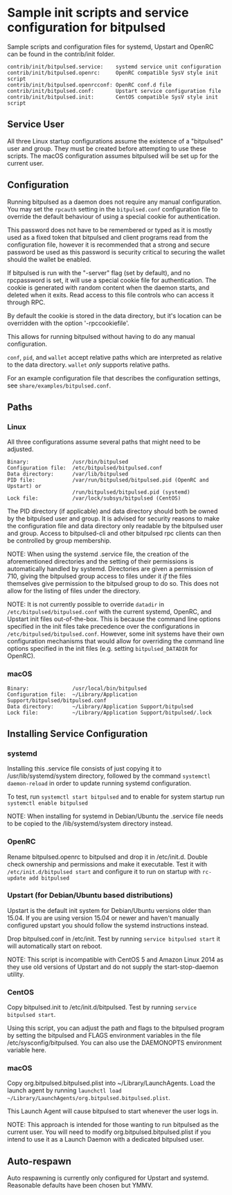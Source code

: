 Sample init scripts and service configuration for bitpulsed
==========================================================

Sample scripts and configuration files for systemd, Upstart and OpenRC
can be found in the contrib/init folder.

    contrib/init/bitpulsed.service:    systemd service unit configuration
    contrib/init/bitpulsed.openrc:     OpenRC compatible SysV style init script
    contrib/init/bitpulsed.openrcconf: OpenRC conf.d file
    contrib/init/bitpulsed.conf:       Upstart service configuration file
    contrib/init/bitpulsed.init:       CentOS compatible SysV style init script

Service User
---------------------------------

All three Linux startup configurations assume the existence of a "bitpulsed" user
and group.  They must be created before attempting to use these scripts.
The macOS configuration assumes bitpulsed will be set up for the current user.

Configuration
---------------------------------

Running bitpulsed as a daemon does not require any manual configuration. You may
set the `rpcauth` setting in the `bitpulsed.conf` configuration file to override
the default behaviour of using a special cookie for authentication.

This password does not have to be remembered or typed as it is mostly used
as a fixed token that bitpulsed and client programs read from the configuration
file, however it is recommended that a strong and secure password be used
as this password is security critical to securing the wallet should the
wallet be enabled.

If bitpulsed is run with the "-server" flag (set by default), and no rpcpassword is set,
it will use a special cookie file for authentication. The cookie is generated with random
content when the daemon starts, and deleted when it exits. Read access to this file
controls who can access it through RPC.

By default the cookie is stored in the data directory, but it's location can be overridden
with the option '-rpccookiefile'.

This allows for running bitpulsed without having to do any manual configuration.

`conf`, `pid`, and `wallet` accept relative paths which are interpreted as
relative to the data directory. `wallet` *only* supports relative paths.

For an example configuration file that describes the configuration settings,
see `share/examples/bitpulsed.conf`.

Paths
---------------------------------

### Linux

All three configurations assume several paths that might need to be adjusted.

    Binary:              /usr/bin/bitpulsed
    Configuration file:  /etc/bitpulsed/bitpulsed.conf
    Data directory:      /var/lib/bitpulsed
    PID file:            /var/run/bitpulsed/bitpulsed.pid (OpenRC and Upstart) or
                         /run/bitpulsed/bitpulsed.pid (systemd)
    Lock file:           /var/lock/subsys/bitpulsed (CentOS)

The PID directory (if applicable) and data directory should both be owned by the
bitpulsed user and group. It is advised for security reasons to make the
configuration file and data directory only readable by the bitpulsed user and
group. Access to bitpulsed-cli and other bitpulsed rpc clients can then be
controlled by group membership.

NOTE: When using the systemd .service file, the creation of the aforementioned
directories and the setting of their permissions is automatically handled by
systemd. Directories are given a permission of 710, giving the bitpulsed group
access to files under it _if_ the files themselves give permission to the
bitpulsed group to do so. This does not allow
for the listing of files under the directory.

NOTE: It is not currently possible to override `datadir` in
`/etc/bitpulsed/bitpulsed.conf` with the current systemd, OpenRC, and Upstart init
files out-of-the-box. This is because the command line options specified in the
init files take precedence over the configurations in
`/etc/bitpulsed/bitpulsed.conf`. However, some init systems have their own
configuration mechanisms that would allow for overriding the command line
options specified in the init files (e.g. setting `bitpulsed_DATADIR` for
OpenRC).

### macOS

    Binary:              /usr/local/bin/bitpulsed
    Configuration file:  ~/Library/Application Support/bitpulsed/bitpulsed.conf
    Data directory:      ~/Library/Application Support/bitpulsed
    Lock file:           ~/Library/Application Support/bitpulsed/.lock

Installing Service Configuration
-----------------------------------

### systemd

Installing this .service file consists of just copying it to
/usr/lib/systemd/system directory, followed by the command
`systemctl daemon-reload` in order to update running systemd configuration.

To test, run `systemctl start bitpulsed` and to enable for system startup run
`systemctl enable bitpulsed`

NOTE: When installing for systemd in Debian/Ubuntu the .service file needs to be copied to the /lib/systemd/system directory instead.

### OpenRC

Rename bitpulsed.openrc to bitpulsed and drop it in /etc/init.d.  Double
check ownership and permissions and make it executable.  Test it with
`/etc/init.d/bitpulsed start` and configure it to run on startup with
`rc-update add bitpulsed`

### Upstart (for Debian/Ubuntu based distributions)

Upstart is the default init system for Debian/Ubuntu versions older than 15.04. If you are using version 15.04 or newer and haven't manually configured upstart you should follow the systemd instructions instead.

Drop bitpulsed.conf in /etc/init.  Test by running `service bitpulsed start`
it will automatically start on reboot.

NOTE: This script is incompatible with CentOS 5 and Amazon Linux 2014 as they
use old versions of Upstart and do not supply the start-stop-daemon utility.

### CentOS

Copy bitpulsed.init to /etc/init.d/bitpulsed. Test by running `service bitpulsed start`.

Using this script, you can adjust the path and flags to the bitpulsed program by
setting the bitpulsed and FLAGS environment variables in the file
/etc/sysconfig/bitpulsed. You can also use the DAEMONOPTS environment variable here.

### macOS

Copy org.bitpulsed.bitpulsed.plist into ~/Library/LaunchAgents. Load the launch agent by
running `launchctl load ~/Library/LaunchAgents/org.bitpulsed.bitpulsed.plist`.

This Launch Agent will cause bitpulsed to start whenever the user logs in.

NOTE: This approach is intended for those wanting to run bitpulsed as the current user.
You will need to modify org.bitpulsed.bitpulsed.plist if you intend to use it as a
Launch Daemon with a dedicated bitpulsed user.

Auto-respawn
-----------------------------------

Auto respawning is currently only configured for Upstart and systemd.
Reasonable defaults have been chosen but YMMV.
